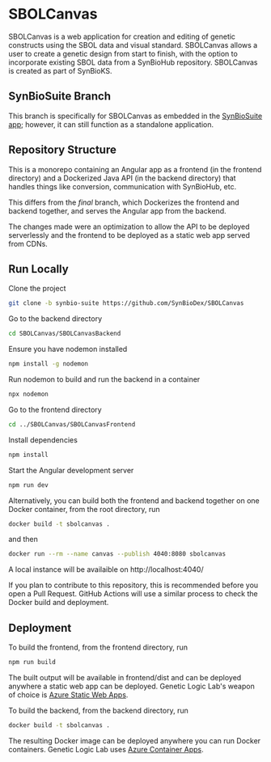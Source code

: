 
# SBOLCanvas

SBOLCanvas is a web application for creation and editing of genetic constructs using the SBOL data and visual standard. SBOLCanvas allows a user to create a genetic design from start to finish, with the option to incorporate existing SBOL data from a SynBioHub repository. SBOLCanvas is created as part of SynBioKS.

## SynBioSuite Branch

This branch is specifically for SBOLCanvas as embedded in the [SynBioSuite app](https://github.com/MyersResearchGroup/SynBioSuite);
however, it can still function as a standalone application. 
## Repository Structure

This is a monorepo containing an Angular app as a frontend (in the frontend directory)
and a Dockerized Java API (in the backend directory) that handles things like 
conversion, communication with SynBioHub, etc.

This differs from the *final* branch, which Dockerizes the frontend and backend
together, and serves the Angular app from the backend.

The changes made were an optimization to allow the API to be deployed serverlessly
and the frontend to be deployed as a static web app served from CDNs. 
## Run Locally

Clone the project

```bash
git clone -b synbio-suite https://github.com/SynBioDex/SBOLCanvas
```

Go to the backend directory

```bash
cd SBOLCanvas/SBOLCanvasBackend
```

Ensure you have nodemon installed

```bash
npm install -g nodemon
```

Run nodemon to build and run the backend in a container

```bash
npx nodemon
```

Go to the frontend directory

```bash
cd ../SBOLCanvas/SBOLCanvasFrontend
```

Install dependencies

```bash
npm install
```

Start the Angular development server

```bash
npm run dev
```
Alternatively, you can build both the frontend and backend together on one Docker container, from the root directory, run

```bash
docker build -t sbolcanvas .
```
and then
```bash
docker run --rm --name canvas --publish 4040:8080 sbolcanvas
```
A local instance will be availaible on http://localhost:4040/

If you plan to contribute to this repository, this is recommended before you open a Pull Request. GitHub Actions will use a similar process to check the Docker build and deployment.



## Deployment

To build the frontend, from the frontend directory, run

```bash
npm run build
```

The built output will be available in frontend/dist and can be deployed anywhere
a static web app can be deployed. Genetic Logic Lab's weapon of choice is 
[Azure Static Web Apps](https://azure.microsoft.com/en-us/products/app-service/static/).

To build the backend, from the backend directory, run
```bash
docker build -t sbolcanvas .
```

The resulting Docker image can be deployed anywhere you can run Docker containers.
Genetic Logic Lab uses [Azure Container Apps](https://azure.microsoft.com/en-us/products/container-apps/).


